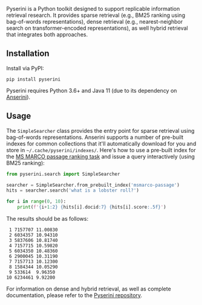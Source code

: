 Pyserini is a Python toolkit designed to support replicable information retrieval research.
It provides sparse retrieval (e.g., BM25 ranking using bag-of-words representations), dense retrieval (e.g., nearest-neighbor search on transformer-encoded representations), as well hybrid retrieval that integrates both approaches.

## Installation

Install via PyPI:

```
pip install pyserini
```

Pyserini requires Python 3.6+ and Java 11 (due to its dependency on [Anserini](http://anserini.io/)).

## Usage

The `SimpleSearcher` class provides the entry point for sparse retrieval using bag-of-words representations.
Anserini supports a number of pre-built indexes for common collections that it'll automatically download for you and store in `~/.cache/pyserini/indexes/`.
Here's how to use a pre-built index for the [MS MARCO passage ranking task](http://www.msmarco.org/) and issue a query interactively (using BM25 ranking):

```python
from pyserini.search import SimpleSearcher

searcher = SimpleSearcher.from_prebuilt_index('msmarco-passage')
hits = searcher.search('what is a lobster roll?')

for i in range(0, 10):
    print(f'{i+1:2} {hits[i].docid:7} {hits[i].score:.5f}')
```

The results should be as follows:

```
 1 7157707 11.00830
 2 6034357 10.94310
 3 5837606 10.81740
 4 7157715 10.59820
 5 6034350 10.48360
 6 2900045 10.31190
 7 7157713 10.12300
 8 1584344 10.05290
 9 533614  9.96350
10 6234461 9.92200
```

For information on dense and hybrid retrieval, as well as complete documentation, please refer to the [Pyserini repository](https://github.com/castorini/pyserini/).
